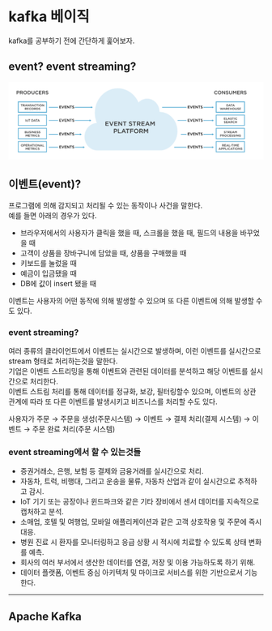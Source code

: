 # kafka 베이직

kafka를 공부하기 전에 간단하게 훑어보자.  

## event? event streaming?
![event stream](/picture/kafka/event_stream.png)

## 이벤트(event)?
프로그램에 의해 감지되고 처리될 수 있는 동작이나 사건을 말한다.  
예를 들면 아래의 경우가 있다.  
- 브라우저에서의 사용자가 클릭을 했을 때, 스크롤을 했을 때, 필드의 내용을 바꾸었을 때
- 고객이 상품을 장바구니에 담았을 때, 상품을 구매했을 때
- 키보드를 눌렀을 때
- 예금이 입금됐을 때
- DB에 값이 insert 됐을 때

이벤트는 사용자의 어떤 동작에 의해 발생할 수 있으며 또 다른 이벤트에 의해 발생할 수도 있다.

### event streaming?
여러 종류의 클라이언트에서 이벤트는 실시간으로 발생하며, 이런 이벤트를 실시간으로 stream 형태로 처리하는것을 말한다.    
기업은 이벤트 스트리밍을 통해 이벤트와 관련된 데이터를 분석하고 해당 이벤트를 실시간으로 처리한다.  
이벤트 스트림 처리를 통해 데이터를 정규화, 보강, 필터링할수 있으며, 이벤트의 상관 관계에 따라 또 다른 이벤트를 발생시키고 비즈니스를 처리할 수도 있다.   

사용자가 주문 → 주문을 생성(주문시스템) → 이벤트 → 결제 처리(결제 시스템) → 이벤트 → 주문 완료 처리(주문 시스템)

### event streaming에서 할 수 있는것들
- 증권거래소, 은행, 보험 등 결제와 금융거래를 실시간으로 처리.
- 자동차, 트럭, 비행대, 그리고 운송을 물류, 자동차 산업과 같이 실시간으로 추적하고 감시.
- IoT 기기 또는 공장이나 윈드파크와 같은 기타 장비에서 센서 데이터를 지속적으로 캡처하고 분석.
- 소매업, 호텔 및 여행업, 모바일 애플리케이션과 같은 고객 상호작용 및 주문에 즉시 대응.
- 병원 진료 시 환자를 모니터링하고 응급 상황 시 적시에 치료할 수 있도록 상태 변화를 예측.
- 회사의 여러 부서에서 생산한 데이터를 연결, 저장 및 이용 가능하도록 하기 위해.
- 데이터 플랫폼, 이벤트 중심 아키텍처 및 마이크로 서비스를 위한 기반으로서 기능한다.

---

## Apache Kafka
